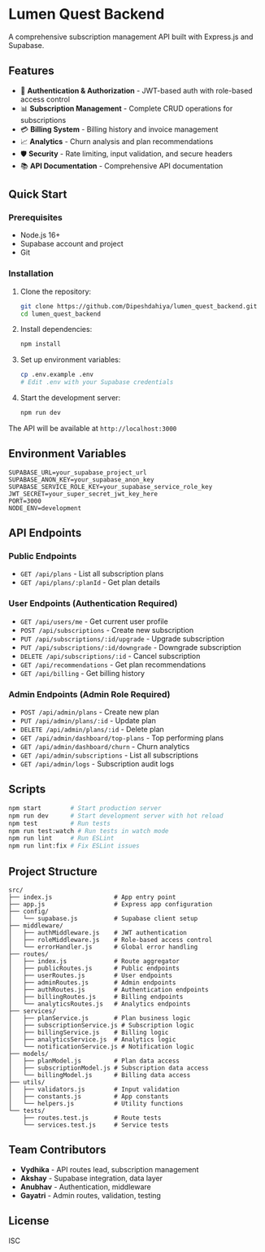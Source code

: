 # Lumen Quest Backend

A comprehensive subscription management API built with Express.js and Supabase.

## Features

- 🔐 **Authentication & Authorization** - JWT-based auth with role-based access control
- 📊 **Subscription Management** - Complete CRUD operations for subscriptions
- 💳 **Billing System** - Billing history and invoice management
- 📈 **Analytics** - Churn analysis and plan recommendations
- 🛡️ **Security** - Rate limiting, input validation, and secure headers
- 📚 **API Documentation** - Comprehensive API documentation

## Quick Start

### Prerequisites

- Node.js 16+ 
- Supabase account and project
- Git

### Installation

1. Clone the repository:
   ```bash
   git clone https://github.com/Dipeshdahiya/lumen_quest_backend.git
   cd lumen_quest_backend
   ```

2. Install dependencies:
   ```bash
   npm install
   ```

3. Set up environment variables:
   ```bash
   cp .env.example .env
   # Edit .env with your Supabase credentials
   ```

4. Start the development server:
   ```bash
   npm run dev
   ```

The API will be available at `http://localhost:3000`

## Environment Variables

```env
SUPABASE_URL=your_supabase_project_url
SUPABASE_ANON_KEY=your_supabase_anon_key
SUPABASE_SERVICE_ROLE_KEY=your_supabase_service_role_key
JWT_SECRET=your_super_secret_jwt_key_here
PORT=3000
NODE_ENV=development
```

## API Endpoints

### Public Endpoints
- `GET /api/plans` - List all subscription plans
- `GET /api/plans/:planId` - Get plan details

### User Endpoints (Authentication Required)
- `GET /api/users/me` - Get current user profile
- `POST /api/subscriptions` - Create new subscription
- `PUT /api/subscriptions/:id/upgrade` - Upgrade subscription
- `PUT /api/subscriptions/:id/downgrade` - Downgrade subscription
- `DELETE /api/subscriptions/:id` - Cancel subscription
- `GET /api/recommendations` - Get plan recommendations
- `GET /api/billing` - Get billing history

### Admin Endpoints (Admin Role Required)
- `POST /api/admin/plans` - Create new plan
- `PUT /api/admin/plans/:id` - Update plan
- `DELETE /api/admin/plans/:id` - Delete plan
- `GET /api/admin/dashboard/top-plans` - Top performing plans
- `GET /api/admin/dashboard/churn` - Churn analytics
- `GET /api/admin/subscriptions` - List all subscriptions
- `GET /api/admin/logs` - Subscription audit logs

## Scripts

```bash
npm start        # Start production server
npm run dev      # Start development server with hot reload
npm test         # Run tests
npm run test:watch # Run tests in watch mode
npm run lint     # Run ESLint
npm run lint:fix # Fix ESLint issues
```

## Project Structure

```
src/
├── index.js                 # App entry point
├── app.js                   # Express app configuration
├── config/
│   └── supabase.js          # Supabase client setup
├── middleware/
│   ├── authMiddleware.js    # JWT authentication
│   ├── roleMiddleware.js    # Role-based access control
│   └── errorHandler.js      # Global error handling
├── routes/
│   ├── index.js             # Route aggregator
│   ├── publicRoutes.js      # Public endpoints
│   ├── userRoutes.js        # User endpoints
│   ├── adminRoutes.js       # Admin endpoints
│   ├── authRoutes.js        # Authentication endpoints
│   ├── billingRoutes.js     # Billing endpoints
│   └── analyticsRoutes.js   # Analytics endpoints
├── services/
│   ├── planService.js       # Plan business logic
│   ├── subscriptionService.js # Subscription logic
│   ├── billingService.js    # Billing logic
│   ├── analyticsService.js  # Analytics logic
│   └── notificationService.js # Notification logic
├── models/
│   ├── planModel.js         # Plan data access
│   ├── subscriptionModel.js # Subscription data access
│   └── billingModel.js      # Billing data access
├── utils/
│   ├── validators.js        # Input validation
│   ├── constants.js         # App constants
│   └── helpers.js           # Utility functions
└── tests/
    ├── routes.test.js       # Route tests
    └── services.test.js     # Service tests
```

## Team Contributors

- **Vydhika** - API routes lead, subscription management
- **Akshay** - Supabase integration, data layer
- **Anubhav** - Authentication, middleware  
- **Gayatri** - Admin routes, validation, testing

## License

ISC